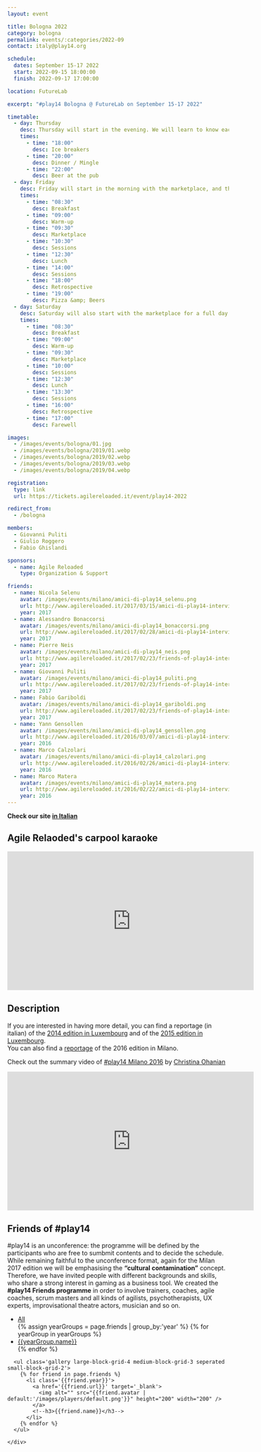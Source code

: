 ```yaml
---
layout: event

title: Bologna 2022
category: bologna
permalink: events/:categories/2022-09
contact: italy@play14.org

schedule:
  dates: September 15-17 2022
  start: 2022-09-15 18:00:00
  finish: 2022-09-17 17:00:00

location: FutureLab

excerpt: "#play14 Bologna @ FutureLab on September 15-17 2022"

timetable:
  - day: Thursday
    desc: Thursday will start in the evening. We will learn to know each other and share a nice dinner all together.
    times:
      - time: "18:00"
        desc: Ice breakers
      - time: "20:00"
        desc: Dinner / Mingle
      - time: "22:00"
        desc: Beer at the pub
  - day: Friday
    desc: Friday will start in the morning with the marketplace, and then we will play games all day long.
    times:
      - time: "08:30"
        desc: Breakfast
      - time: "09:00"
        desc: Warm-up
      - time: "09:30"
        desc: Marketplace
      - time: "10:30"
        desc: Sessions
      - time: "12:30"
        desc: Lunch
      - time: "14:00"
        desc: Sessions
      - time: "18:00"
        desc: Retrospective
      - time: "19:00"
        desc: Pizza &amp; Beers
  - day: Saturday
    desc: Saturday will also start with the marketplace for a full day of games. Whoever needs to catch a plane can leave earlier.
    times:
      - time: "08:30"
        desc: Breakfast
      - time: "09:00"
        desc: Warm-up
      - time: "09:30"
        desc: Marketplace
      - time: "10:00"
        desc: Sessions
      - time: "12:30"
        desc: Lunch
      - time: "13:30"
        desc: Sessions
      - time: "16:00"
        desc: Retrospective
      - time: "17:00"
        desc: Farewell

images:
  - /images/events/bologna/01.jpg
  - /images/events/bologna/2019/01.webp
  - /images/events/bologna/2019/02.webp
  - /images/events/bologna/2019/03.webp
  - /images/events/bologna/2019/04.webp

registration:
  type: link
  url: https://tickets.agilereloaded.it/event/play14-2022

redirect_from:
  - /bologna

members:
  - Giovanni Puliti
  - Giulio Roggero
  - Fabio Ghislandi

sponsors:
  - name: Agile Reloaded
    type: Organization & Support

friends:
  - name: Nicola Selenu
    avatar: /images/events/milano/amici-di-play14_selenu.png
    url: http://www.agilereloaded.it/2017/03/15/amici-di-play14-intervista-con-nicola-selenu/
    year: 2017
  - name: Alessandro Bonaccorsi
    avatar: /images/events/milano/amici-di-play14_bonaccorsi.png
    url: http://www.agilereloaded.it/2017/02/28/amici-di-play14-intervista-con-alessandro-bonaccorsi/
    year: 2017
  - name: Pierre Neis
    avatar: /images/events/milano/amici-di-play14_neis.png
    url: http://www.agilereloaded.it/2017/02/23/friends-of-play14-interview-with-pierre-neis/
    year: 2017
  - name: Giovanni Puliti
    avatar: /images/events/milano/amici-di-play14_puliti.png
    url: http://www.agilereloaded.it/2017/02/23/friends-of-play14-interview-with-pierre-neis/
    year: 2017
  - name: Fabio Gariboldi
    avatar: /images/events/milano/amici-di-play14_gariboldi.png
    url: http://www.agilereloaded.it/2017/02/23/friends-of-play14-interview-with-pierre-neis/
    year: 2017
  - name: Yann Gensollen
    avatar: /images/events/milano/amici-di-play14_gensollen.png
    url: http://www.agilereloaded.it/2016/03/07/amici-di-play14-intervista-con-yann-gensollen/
    year: 2016
  - name: Marco Calzolari
    avatar: /images/events/milano/amici-di-play14_calzolari.png
    url: http://www.agilereloaded.it/2016/02/26/amici-di-play14-intervista-con-marco-calzolari/
    year: 2016
  - name: Marco Matera
    avatar: /images/events/milano/amici-di-play14_matera.png
    url: http://www.agilereloaded.it/2016/02/22/amici-di-play14-intervista-con-marco-matera/
    year: 2016
---
```


**Check our site [in Italian](http://www.play14.it/)**

## Agile Relaoded's carpool karaoke

<iframe width="560" height="315" src="https://www.youtube.com/embed/KzBBDAQMWKA" frameborder="0" allow="autoplay; encrypted-media" allowfullscreen></iframe>
<div class='two spacing'></div>

## Description

If you are interested in having more detail, you can find a reportage (in italian) of the [2014 edition in Luxembourg](http://www.mokabyte.it/2014/04/play14/)
and of the [2015 edition in Luxembourg](http://www.mokabyte.it/2015/04/play14-2015/).  
You can also find a [reportage](http://www.mokabyte.it/2016/05/play14milano/) of the 2016 edition in Milano.

Check out the summary video of [#play14 Milano 2016](/events/milano/2016-05) by [Christina Ohanian](/players/christina-ohanian)

<iframe width="560" height="315" src="https://www.youtube.com/embed/7bRJPQMY-R0" frameborder="0" allowfullscreen></iframe>

<div class='two spacing'></div>

## Friends of #play14

#play14 is an unconference: the programme will be defined by the participants who are free to sumbmit contents and to decide the schedule.
While remaining faithful to the unconference format, again for the Milan 2017 edition we will be emphasising the **“cultural contamination”** concept. Therefore, we have invited people with different backgrounds and skills, who share a strong interest in gaming as a business tool.
We created the **#play14 Friends programme** in order to involve trainers, coaches, agile coaches, scrum masters and all kinds of agilists, psychotherapists, UX experts, improvisational theatre actors, musician and so on.

<div class='full'>
  <div class='row'>
    <div class='mod modMasonryGallery'>
      <div class='gallery-nav'>
        <ul>
          <li class='current'>
            <a data-cat='all' href='#'>All</a>
          </li>
          {% assign yearGroups = page.friends | group_by:'year' %}
          {% for yearGroup in yearGroups %}
            <li>
              <a data-cat='{{yearGroup.name}}' href='#'>{{yearGroup.name}}</a>
            </li>
          {% endfor %}
        </ul>
      </div>

      <ul class='gallery large-block-grid-4 medium-block-grid-3 seperated small-block-grid-2'>
        {% for friend in page.friends %}
          <li class='{{friend.year}}'>
            <a href='{{friend.url}}' target='_blank'>
              <img alt="" src="{{friend.avatar | default:'/images/players/default.png'}}" height="200" width="200" />
            </a>
            <!--h3>{{friend.name}}</h3-->
          </li>
        {% endfor %}
      </ul>

    </div>

  </div>
</div>

